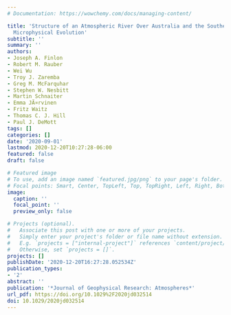 ```yaml
---
# Documentation: https://wowchemy.com/docs/managing-content/

title: 'Structure of an Atmospheric River Over Australia and the Southern Ocean: II.
  Microphysical Evolution'
subtitle: ''
summary: ''
authors:
- Joseph A. Finlon
- Robert M. Rauber
- Wei Wu
- Troy J. Zaremba
- Greg M. McFarquhar
- Stephen W. Nesbitt
- Martin Schnaiter
- Emma JÃ¤rvinen
- Fritz Waitz
- Thomas C. J. Hill
- Paul J. DeMott
tags: []
categories: []
date: '2020-09-01'
lastmod: 2020-12-20T10:27:28-06:00
featured: false
draft: false

# Featured image
# To use, add an image named `featured.jpg/png` to your page's folder.
# Focal points: Smart, Center, TopLeft, Top, TopRight, Left, Right, BottomLeft, Bottom, BottomRight.
image:
  caption: ''
  focal_point: ''
  preview_only: false

# Projects (optional).
#   Associate this post with one or more of your projects.
#   Simply enter your project's folder or file name without extension.
#   E.g. `projects = ["internal-project"]` references `content/project/deep-learning/index.md`.
#   Otherwise, set `projects = []`.
projects: []
publishDate: '2020-12-20T16:27:28.052534Z'
publication_types:
- '2'
abstract: ''
publication: '*Journal of Geophysical Research: Atmospheres*'
url_pdf: https://doi.org/10.1029%2F2020jd032514
doi: 10.1029/2020jd032514
---
```

